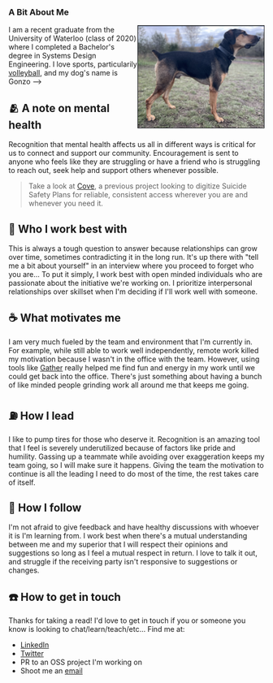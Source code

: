 ### A Bit About Me
<img src="gonzo.png" alt="Gonzo Bonzo" width="250px" align="right" />

I am a recent graduate from the University of Waterloo (class of 2020) where I completed a Bachelor's degree in Systems Design Engineering. I love sports, particularily [volleyball](https://athletics.uwaterloo.ca/sports/mens-volleyball/roster/jonathan-loos/6979), and my dog's name is Gonzo -->

## 🫂 A note on mental health
Recognition that mental health affects us all in different ways is critical for us to connect and support our community. Encouragement is sent to anyone who feels like they are struggling or have a friend who is struggling to reach out, seek help and support others whenever possible.

> Take a look at [Cove](https://github.com/jonathanloos/cove), a previous project looking to digitize Suicide Safety Plans for reliable, consistent access wherever you are and whenever you need it.

## 🙏 Who I work best with
This is always a tough question to answer because relationships can grow over time, sometimes contradicting it in the long run. It's up there with "tell me a bit about yourself" in an interview where you proceed to forget who you are... To put it simply, I work best with open minded individuals who are passionate about the initiative we're working on. I prioritize interpersonal relationships over skillset when I'm deciding if I'll work well with someone.

## ☕️ What motivates me
I am very much fueled by the team and environment that I'm currently in. For example, while still able to work well independently, remote work killed my motivation because I wasn't in the office with the team. However, using tools like [Gather](https://harled.ca/blog/gather_for_hybrid_teams) really helped me find fun and energy in my work until we could get back into the office. There's just something about having a bunch of like minded people grinding work all around me that keeps me going.

## ⛽️ How I lead
I like to pump tires for those who deserve it. Recognition is an amazing tool that I feel is severely underutilized because of factors like pride and humility. Gassing up a teammate while avoiding over exaggeration keeps my team going, so I will make sure it happens. Giving the team the motivation to continue is all the leading I need to do most of the time, the rest takes care of itself.

## 💭 How I follow
I'm not afraid to give feedback and have healthy discussions with whoever it is I'm learning from. I work best when there's a mutual understanding between me and my superior that I will respect their opinions and suggestions so long as I feel a mutual respect in return. I love to talk it out, and struggle if the receiving party isn't responsive to suggestions or changes.

## ☎️ How to get in touch
Thanks for taking a read! I'd love to get in touch if you or someone you know is looking to chat/learn/teach/etc... Find me at:
- [LinkedIn](https://www.linkedin.com/in/jonathan-loos/)
- [Twitter](https://twitter.com/loos_jonathan)
- PR to an OSS project I'm working on
- Shoot me an [email](mailto:jonathanloos97@gmail.com)
